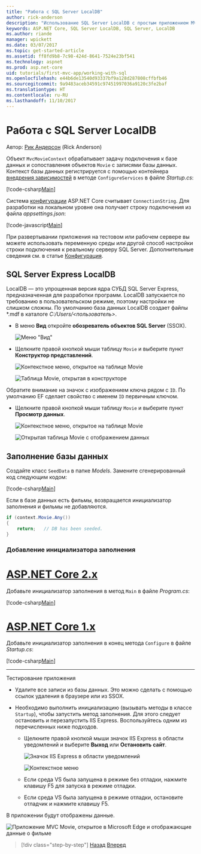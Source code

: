 ```yaml
---
title: "Работа с SQL Server LocalDB"
author: rick-anderson
description: "Использование SQL Server LocalDB с простым приложением MVC"
keywords: ASP.NET Core, SQL Server LocalDB, SQL Server, LocalDB
ms.author: riande
manager: wpickett
ms.date: 03/07/2017
ms.topic: get-started-article
ms.assetid: ff8fd9b8-7c98-424d-8641-7524e23bf541
ms.technology: aspnet
ms.prod: asp.net-core
uid: tutorials/first-mvc-app/working-with-sql
ms.openlocfilehash: e44b6de13540d93337bf9a128d287808cffbfb46
ms.sourcegitcommit: 9a9483aceb34591c97451997036a9120c3fe2baf
ms.translationtype: HT
ms.contentlocale: ru-RU
ms.lasthandoff: 11/10/2017
---
```

# <a name="working-with-sql-server-localdb"></a>Работа с SQL Server LocalDB

Автор: [Рик Андерсон](https://twitter.com/RickAndMSFT) (Rick Anderson)

Объект `MvcMovieContext` обрабатывает задачу подключения к базе данных и сопоставления объектов `Movie` с записями базы данных. Контекст базы данных регистрируется с помощью контейнера [внедрения зависимостей](xref:fundamentals/dependency-injection) в методе `ConfigureServices` в файле *Startup.cs*:

[!code-csharp[Main](../../tutorials/first-mvc-app/start-mvc/sample/MvcMovie/Startup.cs?name=ConfigureServices&highlight=6-7)]

Система [конфигурации](xref:fundamentals/configuration) ASP.NET Core считывает `ConnectionString`. Для разработки на локальном уровне она получает строку подключения из файла *appsettings.json*:

[!code-javascript[Main](start-mvc/sample/MvcMovie/appsettings.json?highlight=2&range=8-10)]

При развертывании приложения на тестовом или рабочем сервере вы можете использовать переменную среды или другой способ настройки строки подключения к реальному серверу SQL Server. Дополнительные сведения см. в статье [Конфигурация](xref:fundamentals/configuration).

## <a name="sql-server-express-localdb"></a>SQL Server Express LocalDB

LocalDB — это упрощенная версия ядра СУБД SQL Server Express, предназначенная для разработки программ. LocalDB запускается по требованию в пользовательском режиме, поэтому настройки не слишком сложны. По умолчанию база данных LocalDB создает файлы \*.mdf в каталоге *C:/Users/\<пользователь\>*.

* В меню **Вид** откройте **обозреватель объектов SQL Server** (SSOX).

  ![Меню "Вид"](working-with-sql/_static/ssox.png)

* Щелкните правой кнопкой мыши таблицу `Movie` и выберите пункт **Конструктор представлений**.

  ![Контекстное меню, открытое на таблице Movie](working-with-sql/_static/design.png)

  ![Таблица Movie, открытая в конструкторе](working-with-sql/_static/dv.png)

Обратите внимание на значок с изображением ключа рядом с `ID`. По умолчанию EF сделает свойство с именем `ID` первичным ключом.

* Щелкните правой кнопкой мыши таблицу `Movie` и выберите пункт **Просмотр данных**.

  ![Контекстное меню, открытое на таблице Movie](working-with-sql/_static/ssox2.png)

  ![Открытая таблица Movie с отображением данных](working-with-sql/_static/vd22.png)

## <a name="seed-the-database"></a>Заполнение базы данных

Создайте класс `SeedData` в папке *Models*. Замените сгенерированный код следующим кодом:

[!code-csharp[Main](start-mvc/sample/MvcMovie/Models/SeedData.cs?name=snippet_1)]

Если в базе данных есть фильмы, возвращается инициализатор заполнения и фильмы не добавляются.

```csharp
if (context.Movie.Any())
{
    return;   // DB has been seeded.
}
```

<a name="si"></a>
### <a name="add-the-seed-initializer"></a>Добавление инициализатора заполнения

# <a name="aspnet-core-2xtabaspnetcore2x"></a>[ASP.NET Core 2.x](#tab/aspnetcore2x)

Добавьте инициализатор заполнения в метод `Main` в файле *Program.cs*:

[!code-csharp[Main](start-mvc/sample/MvcMovie/Program.cs?highlight=6,14-32)]

# <a name="aspnet-core-1xtabaspnetcore1x"></a>[ASP.NET Core 1.x](#tab/aspnetcore1x)

Добавьте инициализатор заполнения в конец метода `Configure` в файле *Startup.cs*:

[!code-csharp[Main](start-mvc/sample/MvcMovie/Startup.cs?highlight=9&name=snippet_seed)]

---

Тестирование приложения

* Удалите все записи из базы данных. Это можно сделать с помощью ссылок удаления в браузере или из SSOX.
* Необходимо выполнить инициализацию (вызывать методы в классе `Startup`), чтобы запустить метод заполнения. Для этого следует остановить и перезапустить IIS Express. Воспользуйтесь одним из перечисленных ниже подходов.

  * Щелкните правой кнопкой мыши значок IIS Express в области уведомлений и выберите **Выход** или **Остановить сайт**.

    ![Значок IIS Express в области уведомлений](working-with-sql/_static/iisExIcon.png)

    ![Контекстное меню](working-with-sql/_static/stopIIS.png)

   * Если среда VS была запущена в режиме без отладки, нажмите клавишу F5 для запуска в режиме отладки.
   * Если среда VS была запущена в режиме отладки, остановите отладчик и нажмите клавишу F5.
   
В приложении будут отображены данные.

![Приложение MVC Movie, открытое в Microsoft Edge и отображающие данные о фильме](working-with-sql/_static/m55.png)

>[!div class="step-by-step"]
[Назад](adding-model.md)
[Вперед](controller-methods-views.md)  
